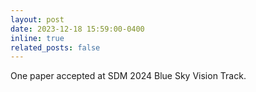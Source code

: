 ```yaml
---
layout: post
date: 2023-12-18 15:59:00-0400
inline: true
related_posts: false
---
```


One paper accepted at SDM 2024 Blue Sky Vision Track.